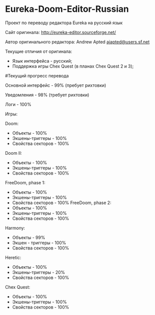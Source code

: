 # Eureka-Doom-Editor-Russian
Проект по переводу редактора Eureka на русский язык


Сайт оригинала: http://eureka-editor.sourceforge.net/


Автор оригинального редактора: Andrew Apted  <ajapted@users.sf.net>

Текущие отличия от оригинала:

 - Язык интерфейса - русский;
 - Поддержка игры Chex Quest (в планах Chex Quest 2 и 3);

#Текущий прогресс перевода

Основной интерфейс - 99% (пребует рихтовки)


Уведомления - 98% (требует рихтовки)


Логи - 100%

Игры:


 Doom:
 - Объекты - 100%
 - Экшены-триггеры - 100%
 - Свойства секторов - 100%


 Doom II:
 - Объекты - 100%
 - Экшены-триггеры - 100%
 - Свойства секторов - 100%


 FreeDoom, phase 1:
 - Объекты - 100%
 - Экшены-триггеры - 100%
 - Свойства секторов - 100%
 FreeDoom, phase 2:
 - Объекты - 100%
 - Экшены-триггеры - 100%
 - Свойства секторов - 100%


 Harmony:
 - Объекты - 99%
 - Экшен - триггеры - 100%
 - Свойства секторов - 100%


 Heretic:
 - Объекты - 100%
 - Экшены-триггеры - 20%
 - Свойства секторов - 100%


 Chex Quest:
 - Объекты - 100%
 - Экшены-триггеры - 100%
 - Свойства секторов - 100%

